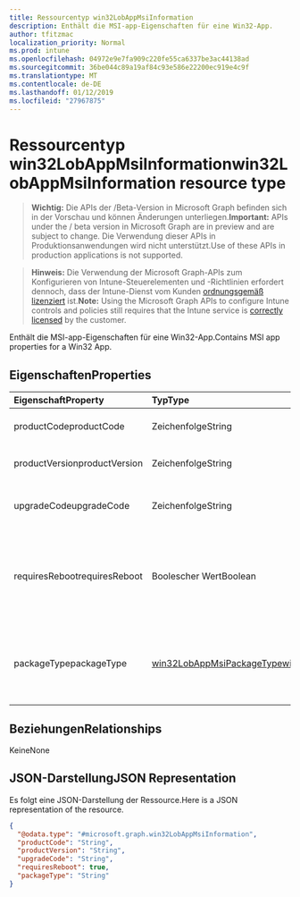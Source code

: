 ```yaml
---
title: Ressourcentyp win32LobAppMsiInformation
description: Enthält die MSI-app-Eigenschaften für eine Win32-App.
author: tfitzmac
localization_priority: Normal
ms.prod: intune
ms.openlocfilehash: 04972e9e7fa909c220fe55ca6337be3ac44138ad
ms.sourcegitcommit: 36be044c89a19af84c93e586e22200ec919e4c9f
ms.translationtype: MT
ms.contentlocale: de-DE
ms.lasthandoff: 01/12/2019
ms.locfileid: "27967875"
---
```

# <a name="win32lobappmsiinformation-resource-type"></a><span data-ttu-id="08b93-103">Ressourcentyp win32LobAppMsiInformation</span><span class="sxs-lookup"><span data-stu-id="08b93-103">win32LobAppMsiInformation resource type</span></span>

> <span data-ttu-id="08b93-104">**Wichtig:** Die APIs der /Beta-Version in Microsoft Graph befinden sich in der Vorschau und können Änderungen unterliegen.</span><span class="sxs-lookup"><span data-stu-id="08b93-104">**Important:** APIs under the / beta version in Microsoft Graph are in preview and are subject to change.</span></span> <span data-ttu-id="08b93-105">Die Verwendung dieser APIs in Produktionsanwendungen wird nicht unterstützt.</span><span class="sxs-lookup"><span data-stu-id="08b93-105">Use of these APIs in production applications is not supported.</span></span>

> <span data-ttu-id="08b93-106">**Hinweis:** Die Verwendung der Microsoft Graph-APIs zum Konfigurieren von Intune-Steuerelementen und -Richtlinien erfordert dennoch, dass der Intune-Dienst vom Kunden [ordnungsgemäß lizenziert](https://go.microsoft.com/fwlink/?linkid=839381) ist.</span><span class="sxs-lookup"><span data-stu-id="08b93-106">**Note:** Using the Microsoft Graph APIs to configure Intune controls and policies still requires that the Intune service is [correctly licensed](https://go.microsoft.com/fwlink/?linkid=839381) by the customer.</span></span>

<span data-ttu-id="08b93-107">Enthält die MSI-app-Eigenschaften für eine Win32-App.</span><span class="sxs-lookup"><span data-stu-id="08b93-107">Contains MSI app properties for a Win32 App.</span></span>
## <a name="properties"></a><span data-ttu-id="08b93-108">Eigenschaften</span><span class="sxs-lookup"><span data-stu-id="08b93-108">Properties</span></span>
|<span data-ttu-id="08b93-109">Eigenschaft</span><span class="sxs-lookup"><span data-stu-id="08b93-109">Property</span></span>|<span data-ttu-id="08b93-110">Typ</span><span class="sxs-lookup"><span data-stu-id="08b93-110">Type</span></span>|<span data-ttu-id="08b93-111">Beschreibung</span><span class="sxs-lookup"><span data-stu-id="08b93-111">Description</span></span>|
|:---|:---|:---|
|<span data-ttu-id="08b93-112">productCode</span><span class="sxs-lookup"><span data-stu-id="08b93-112">productCode</span></span>|<span data-ttu-id="08b93-113">Zeichenfolge</span><span class="sxs-lookup"><span data-stu-id="08b93-113">String</span></span>|<span data-ttu-id="08b93-114">Der MSI-Produktcode.</span><span class="sxs-lookup"><span data-stu-id="08b93-114">The MSI product code.</span></span>|
|<span data-ttu-id="08b93-115">productVersion</span><span class="sxs-lookup"><span data-stu-id="08b93-115">productVersion</span></span>|<span data-ttu-id="08b93-116">Zeichenfolge</span><span class="sxs-lookup"><span data-stu-id="08b93-116">String</span></span>|<span data-ttu-id="08b93-117">Der MSI-Version des Produkts.</span><span class="sxs-lookup"><span data-stu-id="08b93-117">The MSI product version.</span></span>|
|<span data-ttu-id="08b93-118">upgradeCode</span><span class="sxs-lookup"><span data-stu-id="08b93-118">upgradeCode</span></span>|<span data-ttu-id="08b93-119">Zeichenfolge</span><span class="sxs-lookup"><span data-stu-id="08b93-119">String</span></span>|<span data-ttu-id="08b93-120">Die MSI-Datei aktualisieren von Code.</span><span class="sxs-lookup"><span data-stu-id="08b93-120">The MSI upgrade code.</span></span>|
|<span data-ttu-id="08b93-121">requiresReboot</span><span class="sxs-lookup"><span data-stu-id="08b93-121">requiresReboot</span></span>|<span data-ttu-id="08b93-122">Boolescher Wert</span><span class="sxs-lookup"><span data-stu-id="08b93-122">Boolean</span></span>|<span data-ttu-id="08b93-123">Gibt an, ob erfordert die MSI-app für den Computer neu starten, um die Installation abzuschließen.</span><span class="sxs-lookup"><span data-stu-id="08b93-123">Whether the MSI app requires the machine to reboot to complete installation.</span></span>|
|<span data-ttu-id="08b93-124">packageType</span><span class="sxs-lookup"><span data-stu-id="08b93-124">packageType</span></span>|[<span data-ttu-id="08b93-125">win32LobAppMsiPackageType</span><span class="sxs-lookup"><span data-stu-id="08b93-125">win32LobAppMsiPackageType</span></span>](../resources/intune-apps-win32lobappmsipackagetype.md)|<span data-ttu-id="08b93-126">Der Typ des MSI-Paket.</span><span class="sxs-lookup"><span data-stu-id="08b93-126">The MSI package type.</span></span> <span data-ttu-id="08b93-127">Mögliche Werte sind: `perMachine`, `perUser` und `dualPurpose`.</span><span class="sxs-lookup"><span data-stu-id="08b93-127">Possible values are: `perMachine`, `perUser`, `dualPurpose`.</span></span>|

## <a name="relationships"></a><span data-ttu-id="08b93-128">Beziehungen</span><span class="sxs-lookup"><span data-stu-id="08b93-128">Relationships</span></span>
<span data-ttu-id="08b93-129">Keine</span><span class="sxs-lookup"><span data-stu-id="08b93-129">None</span></span>
## <a name="json-representation"></a><span data-ttu-id="08b93-130">JSON-Darstellung</span><span class="sxs-lookup"><span data-stu-id="08b93-130">JSON Representation</span></span>
<span data-ttu-id="08b93-131">Es folgt eine JSON-Darstellung der Ressource.</span><span class="sxs-lookup"><span data-stu-id="08b93-131">Here is a JSON representation of the resource.</span></span>
<!-- {
  "blockType": "resource",
  "@odata.type": "microsoft.graph.win32LobAppMsiInformation"
}
-->
``` json
{
  "@odata.type": "#microsoft.graph.win32LobAppMsiInformation",
  "productCode": "String",
  "productVersion": "String",
  "upgradeCode": "String",
  "requiresReboot": true,
  "packageType": "String"
}
```





